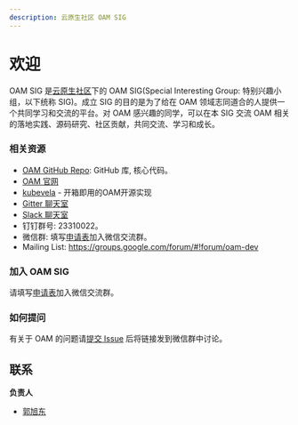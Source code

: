 ```yaml
---
description: 云原生社区 OAM SIG
---
```


# 欢迎

OAM SIG 是[云原生社区](https://cloudnative.to/)下的 OAM SIG(Special Interesting Group: 特别兴趣小组，以下统称 SIG)。成立 SIG 的目的是为了给在 OAM 领域志同道合的人提供一个共同学习和交流的平台。对 OAM 感兴趣的同学，可以在本 SIG 交流 OAM 相关的落地实践、源码研究、社区贡献，共同交流、学习和成长。

### 相关资源

* [OAM GitHub Repo](https://github.com/oam-dev): GitHub 库, 核心代码。
* [OAM 官网](https://oam.dev/)
* [kubevela](https://kubevela.io) - 开箱即用的OAM开源实现
* [Gitter 聊天室](https://gitter.im/oam-dev/community)
* [Slack 聊天室](https://cloud-native.slack.com/archives/C01BLQ3HTJA)
* 钉钉群号: 23310022。
* 微信群: 填写[申请表](https://wj.qq.com/s2/7438465/6bd6)加入微信交流群。
* Mailing List: https://groups.google.com/forum/#!forum/oam-dev

### 加入 OAM SIG

请填写[申请表](https://wj.qq.com/s2/7438465/6bd6)加入微信交流群。

### 如何提问

有关于 OAM 的问题请[提交 Issue](https://github.com/cloudnativeto/sig-oam/issues/new) 后将链接发到微信群中讨论。

## 联系

**负责人**

- [郭旭东](https://github.com/sunny0826)